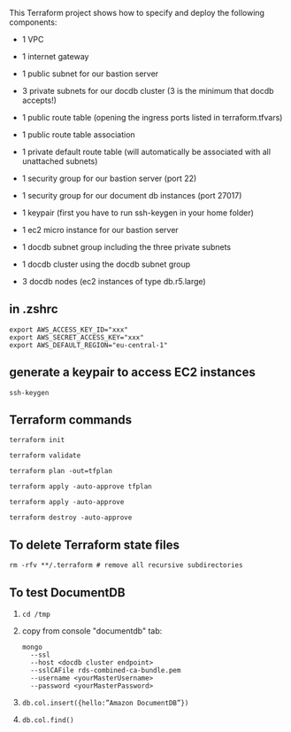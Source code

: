 This Terraform project shows how to specify and deploy the following components:
+ 1 VPC
+ 1 internet gateway
+ 1 public subnet for our bastion server
+ 3 private subnets for our docdb cluster (3 is the minimum that docdb accepts!)
+ 1 public route table (opening the ingress ports listed in terraform.tfvars)
+ 1 public route table association
+ 1 private default route table (will automatically be associated with all unattached subnets)
+ 1 security group for our bastion server (port 22)
+ 1 security group for our document db instances (port 27017)

+ 1 keypair (first you have to run ssh-keygen in your home folder)
+ 1 ec2 micro instance for our bastion server

+ 1 docdb subnet group including the three private subnets 
+ 1 docdb cluster using the docdb subnet group
+ 3 docdb nodes (ec2 instances of type db.r5.large)

## in .zshrc

    export AWS_ACCESS_KEY_ID="xxx"
    export AWS_SECRET_ACCESS_KEY="xxx"
    export AWS_DEFAULT_REGION="eu-central-1"

## generate a keypair to access EC2 instances

    ssh-keygen

## Terraform commands
    
    terraform init
    
    terraform validate
    
    terraform plan -out=tfplan
    
    terraform apply -auto-approve tfplan
    
    terraform apply -auto-approve
    
    terraform destroy -auto-approve

## To delete Terraform state files
    rm -rfv **/.terraform # remove all recursive subdirectories
    
## To test DocumentDB
1.  `cd /tmp`
2.  copy from console "documentdb" tab:

        mongo 
          --ssl 
          --host <docdb cluster endpoint>
          --sslCAFile rds-combined-ca-bundle.pem
          --username <yourMasterUsername>
          --password <yourMasterPassword>
3.  `db.col.insert({hello:”Amazon DocumentDB”})`
4.  `db.col.find()`
